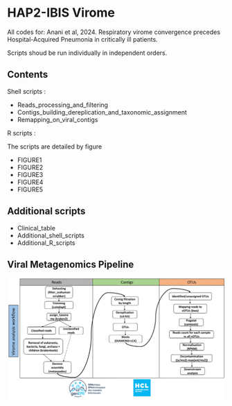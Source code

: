 # HAP2-IBIS Virome

All codes for: Anani et al, 2024. Respiratory virome convergence precedes Hospital-Acquired Pneumonia in critically ill patients.

Scripts shoud be run individually in independent orders.

## Contents

Shell scripts :
  -  Reads_processing_and_filtering
  -  Contigs_building_dereplication_and_taxonomic_assignment
  -  Remapping_on_viral_contigs

R scripts :

The scripts are detailed by figure

- FIGURE1
- FIGURE2
- FIGURE3
- FIGURE4
- FIGURE5

## Additional scripts
-  Clinical_table
-  Additional_shell_scripts
-  Additional_R_scripts

## Viral Metagenomics Pipeline

![image info](./documents/WORKFLOW-1.png)